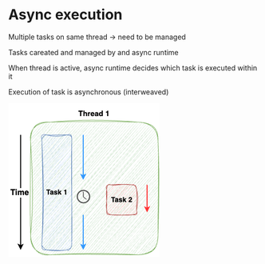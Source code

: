 # Async execution

Multiple tasks on same thread -> need to be managed

Tasks careated and managed by and async runtime

When thread is active, async runtime decides which task is executed within it

Execution of task is asynchronous (interweaved)

![async execution](../../../assets/async-execution.png)